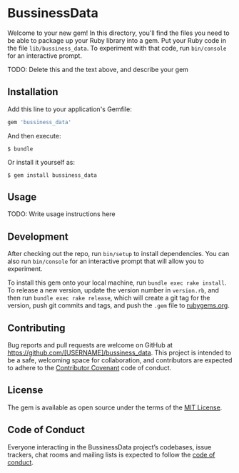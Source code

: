 # BussinessData

Welcome to your new gem! In this directory, you'll find the files you need to be able to package up your Ruby library into a gem. Put your Ruby code in the file `lib/bussiness_data`. To experiment with that code, run `bin/console` for an interactive prompt.

TODO: Delete this and the text above, and describe your gem

## Installation

Add this line to your application's Gemfile:

```ruby
gem 'bussiness_data'
```

And then execute:

    $ bundle

Or install it yourself as:

    $ gem install bussiness_data

## Usage

TODO: Write usage instructions here

## Development

After checking out the repo, run `bin/setup` to install dependencies. You can also run `bin/console` for an interactive prompt that will allow you to experiment.

To install this gem onto your local machine, run `bundle exec rake install`. To release a new version, update the version number in `version.rb`, and then run `bundle exec rake release`, which will create a git tag for the version, push git commits and tags, and push the `.gem` file to [rubygems.org](https://rubygems.org).

## Contributing

Bug reports and pull requests are welcome on GitHub at https://github.com/[USERNAME]/bussiness_data. This project is intended to be a safe, welcoming space for collaboration, and contributors are expected to adhere to the [Contributor Covenant](http://contributor-covenant.org) code of conduct.

## License

The gem is available as open source under the terms of the [MIT License](http://opensource.org/licenses/MIT).

## Code of Conduct

Everyone interacting in the BussinessData project’s codebases, issue trackers, chat rooms and mailing lists is expected to follow the [code of conduct](https://github.com/[USERNAME]/bussiness_data/blob/master/CODE_OF_CONDUCT.md).

